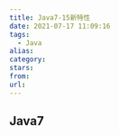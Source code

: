 ```yaml
---
title: Java7-15新特性
date: 2021-07-17 11:09:16
tags:
  - Java
alias: 
category: 
stars: 
from: 
url: 
---
```


## Java7